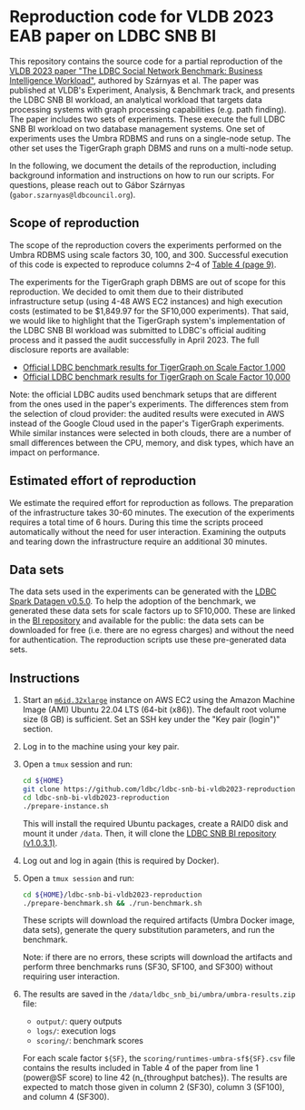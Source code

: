# Reproduction code for VLDB 2023 EAB paper on LDBC SNB BI

This repository contains the source code for a partial reproduction of the [VLDB 2023 paper "The LDBC Social Network Benchmark:
Business Intelligence Workload"](https://www.vldb.org/pvldb/vol16/p877-szarnyas.pdf), authored by Szárnyas et al.
The paper was published at VLDB's Experiment, Analysis, & Benchmark track, and presents the LDBC SNB BI workload, an analytical workload that targets data processing systems with graph processing capabilities (e.g. path finding).
The paper includes two sets of experiments.
These execute the full LDBC SNB BI workload on two database management systems.
One set of experiments uses the Umbra RDBMS and runs on a single-node setup.
The other set uses the TigerGraph graph DBMS and runs on a multi-node setup.

In the following, we document the details of the reproduction, including background information and instructions on how to run our scripts. For questions, please reach out to Gábor Szárnyas (`gabor.szarnyas@ldbcouncil.org`).

## Scope of reproduction

The scope of the reproduction covers the experiments performed on the Umbra RDBMS using scale factors 30, 100, and 300. Successful execution of this code is expected to reproduce columns 2–4 of [Table 4 (page 9)](https://www.vldb.org/pvldb/vol16/p877-szarnyas.pdf#page=9).

The experiments for the TigerGraph graph DBMS are out of scope for this reproduction.
We decided to omit them due to their distributed infrastructure setup (using 4-48 AWS EC2 instances) and high execution costs (estimated to be $1,849.97 for the SF10,000 experiments).
That said, we would like to highlight that the TigerGraph system's implementation of the LDBC SNB BI workload was submitted to LDBC's official auditing process and it passed the audit successfully in April 2023. The full disclosure reports are available:

* [Official LDBC benchmark results for TigerGraph on Scale Factor 1,000](https://ldbcouncil.org/benchmarks/snb/LDBC_SNB_BI_20230406_SF1000_tigergraph.pdf)
* [Official LDBC benchmark results for TigerGraph on Scale Factor 10,000](https://ldbcouncil.org/benchmarks/snb/LDBC_SNB_BI_20230406_SF10000_tigergraph.pdf)

Note: the official LDBC audits used benchmark setups that are different from the ones used in the paper's experiments.
The differences stem from the selection of cloud provider: the audited results were executed in AWS instead of the Google Cloud used in the paper's TigerGraph experiments.
While similar instances were selected in both clouds, there are a number of small differences between the CPU, memory, and disk types, which have an impact on performance.

## Estimated effort of reproduction

We estimate the required effort for reproduction as follows.
The preparation of the infrastructure takes 30-60 minutes.
The execution of the experiments requires a total time of 6 hours. During this time the scripts proceed automatically without the need for user interaction.
Examining the outputs and tearing down the infrastructure require an additional 30 minutes.

## Data sets

The data sets used in the experiments can be generated with the [LDBC Spark Datagen v0.5.0](https://github.com/ldbc/ldbc_snb_datagen_spark/releases/tag/v0.5.0).
To help the adoption of the benchmark, we generated these data sets for scale factors up to SF10,000.
These are linked in the [BI repository](https://github.com/ldbc/ldbc_snb_bi/blob/main/snb-bi-pre-generated-data-sets.md) and available for the public:
the data sets can be downloaded for free (i.e. there are no egress charges) and without the need for authentication.
The reproduction scripts use these pre-generated data sets.

## Instructions

1. Start an [`m6id.32xlarge`](https://instances.vantage.sh/aws/ec2/r6id.32xlarge) instance on AWS EC2 using the Amazon Machine Image (AMI) Ubuntu 22.04 LTS (64-bit (x86)). The default root volume size (8 GB) is sufficient. Set an SSH key under the "Key pair (login")" section.

1. Log in to the machine using your key pair.

1. Open a `tmux` session and run:

    ```bash
    cd ${HOME}
    git clone https://github.com/ldbc/ldbc-snb-bi-vldb2023-reproduction
    cd ldbc-snb-bi-vldb2023-reproduction
    ./prepare-instance.sh
    ```

    This will install the required Ubuntu packages, create a RAID0 disk and mount it under `/data`. Then, it will clone the [LDBC SNB BI repository (v1.0.3.1)](https://github.com/ldbc/ldbc_snb_bi/releases/tag/v1.0.3.1).

1. Log out and log in again (this is required by Docker).

2. Open a `tmux session` and run:

    ```bash
    cd ${HOME}/ldbc-snb-bi-vldb2023-reproduction
    ./prepare-benchmark.sh && ./run-benchmark.sh
    ```

    These scripts will download the required artifacts (Umbra Docker image, data sets), generate the query substitution parameters, and run the benchmark.

    Note: if there are no errors, these scripts will download the artifacts and perform three benchmarks runs (SF30, SF100, and SF300) without requiring user interaction.

3. The results are saved in the `/data/ldbc_snb_bi/umbra/umbra-results.zip` file:

    * `output/`: query outputs
    * `logs/`: execution logs
    * `scoring/`: benchmark scores
   
   For each scale factor `${SF}`, the `scoring/runtimes-umbra-sf${SF}.csv` file contains the results included in Table 4 of the paper from line 1 (power@SF score) to line 42 (n_{throughput batches}). The results are expected to match those given in column 2 (SF30), column 3 (SF100), and column 4 (SF300).
